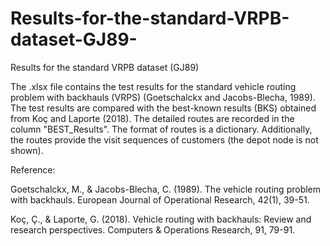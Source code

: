 # Results-for-the-standard-VRPB-dataset-GJ89-
Results for the standard VRPB dataset (GJ89)

The .xlsx file contains the test results for the standard vehicle routing problem with backhauls (VRPS) (Goetschalckx and Jacobs-Blecha, 1989). The test results are compared with the best-known results (BKS) obtained from Koç and Laporte (2018). The detailed routes are recorded in the column "BEST_Results". The format of routes is a dictionary. Additionally, the routes provide the visit sequences of customers (the depot node is not shown). 


Reference:


Goetschalckx, M., & Jacobs-Blecha, C. (1989). The vehicle routing problem with backhauls. European Journal of Operational Research, 42(1), 39-51.

Koç, Ç., & Laporte, G. (2018). Vehicle routing with backhauls: Review and research perspectives. Computers & Operations Research, 91, 79-91.
